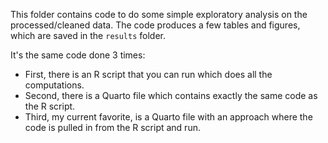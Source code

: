 This folder contains code to do some simple exploratory analysis on the processed/cleaned data.
The code produces a few tables and figures, which are saved in the `results` folder.

It's the same code done 3 times:

* First, there is an R script that you can run which does all the computations.
* Second, there is a Quarto file which contains exactly the same code as the R script.
* Third, my current favorite, is a Quarto file with an approach where the code is pulled in from the R script and run.


